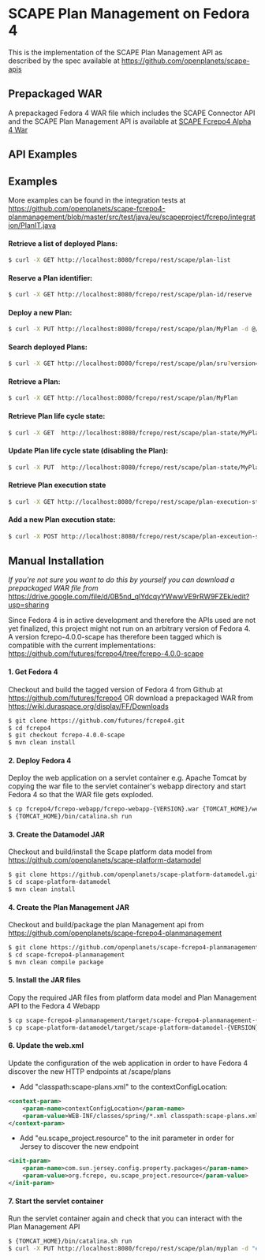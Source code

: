 SCAPE Plan Management on Fedora 4 
=================================

This is the implementation of the SCAPE Plan Management API as described by the spec available at 
https://github.com/openplanets/scape-apis

Prepackaged WAR
---------------
A prepackaged Fedora 4 WAR file which includes the SCAPE Connector API and the SCAPE Plan Management API is available at [SCAPE Fcrepo4 Alpha 4 War](http://1drv.ms/1oWy8c4)

API Examples
------------
Examples
--------
More examples can be found in the integration tests at https://github.com/openplanets/scape-fcrepo4-planmanagement/blob/master/src/test/java/eu/scapeproject/fcrepo/integration/PlanIT.java 


#### Retrieve a list of deployed Plans:

```bash
$ curl -X GET http://localhost:8080/fcrepo/rest/scape/plan-list
```


#### Reserve a Plan identifier:

```bash
$ curl -X GET http://localhost:8080/fcrepo/rest/scape/plan-id/reserve
```


#### Deploy a new Plan:

```bash
$ curl -X PUT http://localhost:8080/fcrepo/rest/scape/plan/MyPlan -d @/path/to/plato-plan.xml
```


#### Search deployed Plans:

```bash
$ curl -X GET http://localhost:8080/fcrepo/rest/scape/plan/sru?version=1&operation=searchRetrieve&query=*
```


#### Retrieve a Plan:

```bash
$ curl -X GET http://localhost:8080/fcrepo/rest/scape/plan/MyPlan
```


#### Retrieve Plan life cycle state:

```bash
$ curl -X GET  http://localhost:8080/fcrepo/rest/scape/plan-state/MyPlan
```


#### Update Plan life cycle state (disabling the Plan):

```bash
$ curl -X PUT  http://localhost:8080/fcrepo/rest/scape/plan-state/MyPlan/DISABLED
```


#### Retrieve Plan execution state
 
```bash
$ curl -X GET http://localhost:8080/fcrepo/rest/scape/plan-execution-state/MyPlan
```


#### Add a new Plan execution state:

```bash
$ curl -X POST http://localhost:8080/fcrepo/rest/scape/plan-exceution-state/MyPlan -d @/path/to/executionstate
```


Manual Installation
-------------------
_If you're not sure you want to do this by yourself you can download a prepackaged WAR file from_ https://drive.google.com/file/d/0B5nd_qlYdcqyYWwwVE9rRW9FZEk/edit?usp=sharing

Since Fedora 4 is in active development and therefore the APIs used are not yet finalized, this project might not run on an arbitrary version of Fedora 4.
A version fcrepo-4.0.0-scape has therefore been tagged which is compatible with the current implementations:
https://github.com/futures/fcrepo4/tree/fcrepo-4.0.0-scape

#### 1. Get Fedora 4

Checkout and build the tagged version of Fedora 4 from Github at https://github.com/futures/fcrepo4
OR download a prepackaged WAR from https://wiki.duraspace.org/display/FF/Downloads

```bash
$ git clone https://github.com/futures/fcrepo4.git
$ cd fcrepo4
$ git checkout fcrepo-4.0.0-scape
$ mvn clean install
```

#### 2. Deploy Fedora 4

Deploy the web application on a servlet container e.g. Apache Tomcat by copying the war file to the servlet container's webapp directory and start Fedora 4 so that the WAR file gets exploded.

```bash
$ cp fcrepo4/fcrepo-webapp/fcrepo-webapp-{VERSION}.war {TOMCAT_HOME}/webapps/fcrepo.war
$ {TOMCAT_HOME}/bin/catalina.sh run
```

#### 3. Create the Datamodel JAR

Checkout and build/install the Scape platform data model from  https://github.com/openplanets/scape-platform-datamodel

```bash
$ git clone https://github.com/openplanets/scape-platform-datamodel.git
$ cd scape-platform-datamodel
$ mvn clean install
```

#### 4. Create the Plan Management JAR

Checkout and build/package the plan Management api from https://github.com/openplanets/scape-fcrepo4-planmanagement

```bash
$ git clone https://github.com/openplanets/scape-fcrepo4-planmanagement.git
$ cd scape-fcrepo4-planmanagement
$ mvn clean compile package
```	

#### 5. Install the JAR files

Copy the required JAR files from platform data model and Plan Management API to the Fedora 4 Webapp

```bash
$ cp scape-fcrepo4-planmanagement/target/scape-fcrepo4-planmanagement-{VERSION}.jar {TOMCAT_HOME}/webapps/fcrepo/WEB-INF/lib/
$ cp scape-platform-datamodel/target/scape-platform-datamodel-{VERSION}.jar {TOMCAT_HOME}/webapps/fcrepo/WEB-INF/lib/
```
	
#### 6. Update the web.xml

Update the configuration of the web application in order to have Fedora 4 discover the new HTTP endpoints at /scape/plans

*  Add "classpath:scape-plans.xml" to the contextConfigLocation:

```xml
<context-param>
	<param-name>contextConfigLocation</param-name>
	<param-value>WEB-INF/classes/spring/*.xml classpath:scape-plans.xml</param-value>
</context-param>
```

*  Add "eu.scape_project.resource" to the init parameter in order for Jersey to discover the new endpoint

```xml
<init-param>
	<param-name>com.sun.jersey.config.property.packages</param-name>
	<param-value>org.fcrepo, eu.scape_project.resource</param-value>
</init-param>
```
#### 7. Start the servlet container

Run the servlet container again and check that you can interact with the Plan Management API

```bash
$ {TOMCAT_HOME}/bin/catalina.sh run
$ curl -X PUT http://localhost:8080/fcrepo/rest/scape/plan/myplan -d "empty-plan"
```

